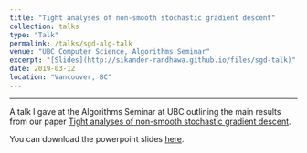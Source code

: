 ```yaml
---
title: "Tight analyses of non-smooth stochastic gradient descent"
collection: talks
type: "Talk"
permalink: /talks/sgd-alg-talk
venue: "UBC Computer Science, Algorithms Seminar"
excerpt: "[Slides](http://sikander-randhawa.github.io/files/sgd-talk)"
date: 2019-03-12
location: "Vancouver, BC"
---
```


---

A talk I gave at the Algorithms Seminar at UBC outlining the main results from our paper [Tight analyses of non-smooth stochastic gradient descent](https://sikander-randhawa.github.io/publication/2018-12-13-sgd). 

You can download the powerpoint slides [here](http://sikander-randhawa.github.io/files/sgd-talk.pptm).
